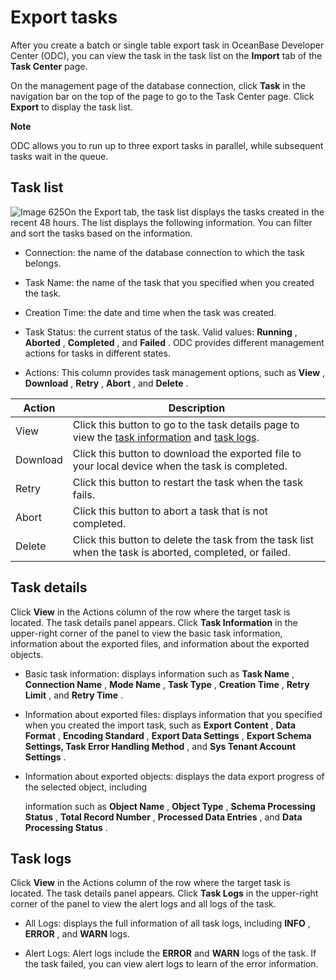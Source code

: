 Export tasks 
=================================

After you create a batch or single table export task in OceanBase Developer Center (ODC), you can view the task in the task list on the **Import** tab of the **Task Center** page. 

On the management page of the database connection, click **Task** in the navigation bar on the top of the page to go to the Task Center page. Click **Export** to display the task list. 


**Note**



ODC allows you to run up to three export tasks in parallel, while subsequent tasks wait in the queue.

Task list 
------------------------------

![Image 625](https://help-static-aliyun-doc.aliyuncs.com/assets/img/en-US/5399620261/p270071.png)On the Export tab, the task list displays the tasks created in the recent 48 hours. The list displays the following information. You can filter and sort the tasks based on the information.

* Connection: the name of the database connection to which the task belongs.

  

* Task Name: the name of the task that you specified when you created the task.

  

* Creation Time: the date and time when the task was created.

  

* Task Status: the current status of the task. Valid values: **Running** , **Aborted** , **Completed** , and **Failed** . ODC provides different management actions for tasks in different states.

  

* Actions: This column provides task management options, such as **View** , **Download** , **Retry** , **Abort** , and **Delete** .

  




|  Action  |                                                                                 Description                                                                                  |
|----------|------------------------------------------------------------------------------------------------------------------------------------------------------------------------------|
| View     | Click this button to go to the task details page to view the [task information](#section-ony-2j1-ciq) and [task logs](#section-hd2-7ws-91z). |
| Download | Click this button to download the exported file to your local device when the task is completed.                                                                             |
| Retry    | Click this button to restart the task when the task fails.                                                                                                                   |
| Abort    | Click this button to abort a task that is not completed.                                                                                                                     |
| Delete   | Click this button to delete the task from the task list when the task is aborted, completed, or failed.                                                                      |



Task details 
---------------------------------

Click **View** in the Actions column of the row where the target task is located. The task details panel appears. Click **Task Information** in the upper-right corner of the panel to view the basic task information, information about the exported files, and information about the exported objects. 

* Basic task information: displays information such as **Task Name** , **Connection Name** , **Mode Name** , **Task Type** , **Creation Time** , **Retry Limit** , and **Retry Time** .

  

* Information about exported files: displays information that you specified when you created the import task, such as **Export** **Content** , **Data Format** , **Encoding Standard** , **Export Data Settings** , **Export Schema Settings, Task Error Handling Method** , and **Sys Tenant Account Settings** .

  

* Information about exported objects: displays the data export progress of the selected object, including 

  information such as **Object Name** , **Object Type** , **Schema Processing Status** , **Total Record Number** , **Processed Data Entries** , and **Data Processing Status** .
  






Task logs 
------------------------------

Click **View** in the Actions column of the row where the target task is located. The task details panel appears. Click **Task Logs** in the upper-right corner of the panel to view the alert logs and all logs of the task. 

* All Logs: displays the full information of all task logs, including **INFO** , **ERROR** , and **WARN** logs.

  

* Alert Logs: Alert logs include the **ERROR** and **WARN** logs of the task. If the task failed, you can view alert logs to learn of the error information.

  




